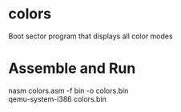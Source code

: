 # colors
Boot sector program that displays all color modes

# Assemble and Run

nasm colors.asm -f bin -o colors.bin<br>
qemu-system-i386 colors.bin
